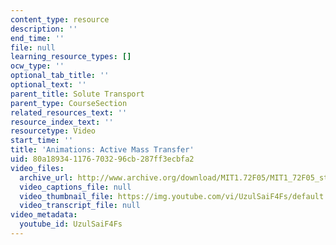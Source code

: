 ```yaml
---
content_type: resource
description: ''
end_time: ''
file: null
learning_resource_types: []
ocw_type: ''
optional_tab_title: ''
optional_text: ''
parent_title: Solute Transport
parent_type: CourseSection
related_resources_text: ''
resource_index_text: ''
resourcetype: Video
start_time: ''
title: 'Animations: Active Mass Transfer'
uid: 80a18934-1176-7032-96cb-287ff3ecbfa2
video_files:
  archive_url: http://www.archive.org/download/MIT1.72F05/MIT1_72F05_st_advective_220k.mp4
  video_captions_file: null
  video_thumbnail_file: https://img.youtube.com/vi/UzulSaiF4Fs/default.jpg
  video_transcript_file: null
video_metadata:
  youtube_id: UzulSaiF4Fs
---
```

